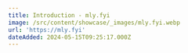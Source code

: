 ```yaml
---
title: Introduction - mly.fyi
image: /src/content/showcase/_images/mly.fyi.webp
url: 'https://mly.fyi'
dateAdded: 2024-05-15T09:25:17.000Z
---
```



